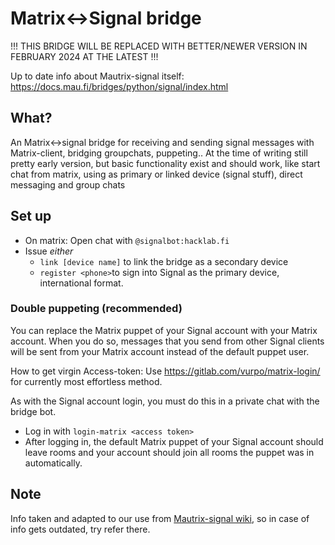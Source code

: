 # Matrix<->Signal bridge

!!! THIS BRIDGE WILL BE REPLACED WITH BETTER/NEWER VERSION IN FEBRUARY 2024 AT THE LATEST !!!

Up to date info about Mautrix-signal itself: <https://docs.mau.fi/bridges/python/signal/index.html>

## What?

An Matrix<->signal bridge for receiving and sending signal messages with Matrix-client, bridging groupchats, puppeting.. At the time of writing still pretty early version, but basic functionality exist and should work, like start chat from matrix, using as primary or linked device (signal stuff), direct messaging and group chats

## Set up

- On matrix: Open chat with `@signalbot:hacklab.fi`
- Issue _either_
  - `link [device name]` to link the bridge as a secondary device
  - `register <phone>`to sign into Signal as the primary device, international format.

### Double puppeting (recommended)

You can replace the Matrix puppet of your Signal account with your Matrix account. When you do so, messages that you send from other Signal clients will be sent from your Matrix account instead of the default puppet user.

How to get virgin Access-token: Use <https://gitlab.com/vurpo/matrix-login/> for currently most effortless method.

As with the Signal account login, you must do this in a private chat with the bridge bot.

- Log in with `login-matrix <access token>`
- After logging in, the default Matrix puppet of your Signal account should leave rooms and your account should join all rooms the puppet was in automatically.

## Note

Info taken and adapted to our use from [Mautrix-signal wiki](https://docs.mau.fi/bridges/python/signal/authentication.html), so in case of info gets outdated, try refer there.